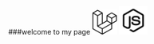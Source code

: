 ###welcome to my page
<img src="./img/laravel-svgrepo-com.svg" alt="drawing" width="50px"/>
<img src="./img/nodejs-svgrepo-com.svg" alt="drawing" width="57px" style="margin-top: 2px;"/>
<!-- <img src="./img/kubernetes-svgrepo-com.svg" alt="drawing" width="48px"/> -->
<!-- <img src="./img/openvpn-svgrepo-com.svg" alt="drawing" width="50px"/> -->